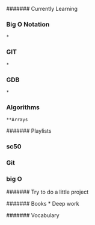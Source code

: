 ####### Currently Learning

### Big O Notation
	*

### GIT
	*

### GDB
	*

### Algorithms
	**Arrays


####### Playlists

### sc50
### Git
### big O


####### Try to do a little project


####### Books
	* Deep work

####### Vocabulary
